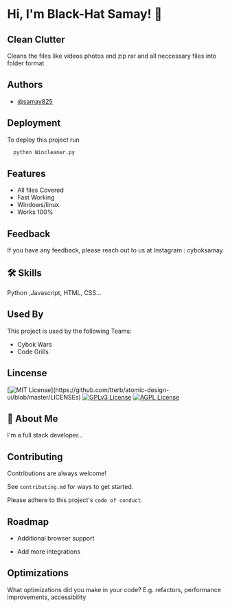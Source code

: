 
# Hi, I'm Black-Hat Samay! 👋


## Clean Clutter

Cleans the files like videos photos and zip rar and all neccessary files into folder format


## Authors

- [@samay825](https://www.github.com/samay825)


## Deployment

To deploy this project run

```bash
  python Wincleaner.py
```


## Features

- All files Covered
- Fast Working 
- Windows/linux 
- Works 100%


## Feedback

If you have any feedback, please reach out to us at Instagram : cyboksamay


## 🛠 Skills
Python ,Javascript, HTML, CSS...


## Used By

This project is used by the following Teams:

- Cybok Wars 
- Code Grills


## Lincense



[![MIT License](https://img.shields.io/apm/l/atomic-design-ui.svg?)](https://github.com/tterb/atomic-design-ui/blob/master/LICENSEs)
[![GPLv3 License](https://img.shields.io/badge/License-GPL%20v3-yellow.svg)](https://opensource.org/licenses/)
[![AGPL License](https://img.shields.io/badge/license-AGPL-blue.svg)](http://www.gnu.org/licenses/agpl-3.0)


## 🚀 About Me
I'm a full stack developer...


## Contributing

Contributions are always welcome!

See `contributing.md` for ways to get started.

Please adhere to this project's `code of conduct`.


## Roadmap

- Additional browser support

- Add more integrations


## Optimizations

What optimizations did you make in your code? E.g. refactors, performance improvements, accessibility
